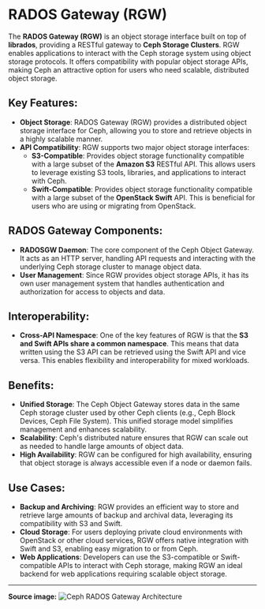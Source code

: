 # RADOS Gateway (RGW)

The **RADOS Gateway (RGW)** is an object storage interface built on top of **librados**, providing a RESTful gateway to **Ceph Storage Clusters**. RGW enables applications to interact with the Ceph storage system using object storage protocols. It offers compatibility with popular object storage APIs, making Ceph an attractive option for users who need scalable, distributed object storage.

## Key Features:
- **Object Storage**: RADOS Gateway (RGW) provides a distributed object storage interface for Ceph, allowing you to store and retrieve objects in a highly scalable manner.
- **API Compatibility**: RGW supports two major object storage interfaces:
  - **S3-Compatible**: Provides object storage functionality compatible with a large subset of the **Amazon S3** RESTful API. This allows users to leverage existing S3 tools, libraries, and applications to interact with Ceph.
  - **Swift-Compatible**: Provides object storage functionality compatible with a large subset of the **OpenStack Swift** API. This is beneficial for users who are using or migrating from OpenStack.

## RADOS Gateway Components:
- **RADOSGW Daemon**: The core component of the Ceph Object Gateway. It acts as an HTTP server, handling API requests and interacting with the underlying Ceph storage cluster to manage object data.
- **User Management**: Since RGW provides object storage APIs, it has its own user management system that handles authentication and authorization for access to objects and data.

## Interoperability:
- **Cross-API Namespace**: One of the key features of RGW is that the **S3 and Swift APIs share a common namespace**. This means that data written using the S3 API can be retrieved using the Swift API and vice versa. This enables flexibility and interoperability for mixed workloads.

## Benefits:
- **Unified Storage**: The Ceph Object Gateway stores data in the same Ceph storage cluster used by other Ceph clients (e.g., Ceph Block Devices, Ceph File System). This unified storage model simplifies management and enhances scalability.
- **Scalability**: Ceph's distributed nature ensures that RGW can scale out as needed to handle large amounts of object data.
- **High Availability**: RGW can be configured for high availability, ensuring that object storage is always accessible even if a node or daemon fails.

## Use Cases:
- **Backup and Archiving**: RGW provides an efficient way to store and retrieve large amounts of backup and archival data, leveraging its compatibility with S3 and Swift.
- **Cloud Storage**: For users deploying private cloud environments with OpenStack or other cloud services, RGW offers native integration with Swift and S3, enabling easy migration to or from Ceph.
- **Web Applications**: Developers can use the S3-compatible or Swift-compatible APIs to interact with Ceph storage, making RGW an ideal backend for web applications requiring scalable object storage.

---

**Source image:** ![Ceph RADOS Gateway Architecture](https://docs.ceph.com/en/latest/_images/1ae399f8fa9af1042d3e1cbf31828f14eb3fe01a6eb3352f88c3d2a04ac4dc50.png)
